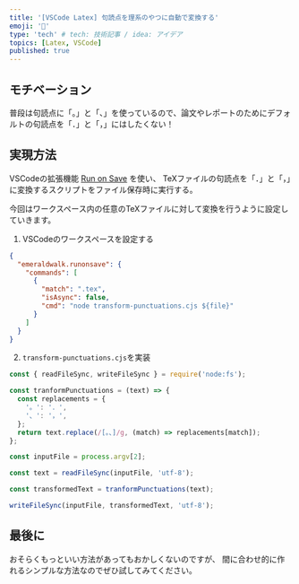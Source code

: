 ```yaml
---
title: '[VSCode Latex] 句読点を理系のやつに自動で変換する'
emoji: '🔁'
type: 'tech' # tech: 技術記事 / idea: アイデア
topics: [Latex, VSCode]
published: true
---
```


## モチベーション

普段は句読点に「。」と「、」を使っているので、論文やレポートのためにデフォルトの句読点を「．」と「，」にはしたくない！

## 実現方法

VSCodeの拡張機能 [Run on Save](https://marketplace.visualstudio.com/items?itemName=emeraldwalk.RunOnSave) を使い、
TeXファイルの句読点を「．」と「，」に変換するスクリプトをファイル保存時に実行する。

今回はワークスペース内の任意のTeXファイルに対して変換を行うように設定していきます。

1. VSCodeのワークスペースを設定する

```json
{
  "emeraldwalk.runonsave": {
    "commands": [
      {
        "match": ".tex",
        "isAsync": false,
        "cmd": "node transform-punctuations.cjs ${file}"
      }
    ]
  }
}
```

2. `transform-punctuations.cjs`を実装

```js
const { readFileSync, writeFileSync } = require('node:fs');

const tranformPunctuations = (text) => {
  const replacements = {
    '。': '．',
    '、': '，',
  };
  return text.replace(/[。、]/g, (match) => replacements[match]);
};

const inputFile = process.argv[2];

const text = readFileSync(inputFile, 'utf-8');

const transformedText = tranformPunctuations(text);

writeFileSync(inputFile, transformedText, 'utf-8');
```

## 最後に

おそらくもっといい方法があってもおかしくないのですが、
間に合わせ的に作れるシンプルな方法なのでぜひ試してみてください。
